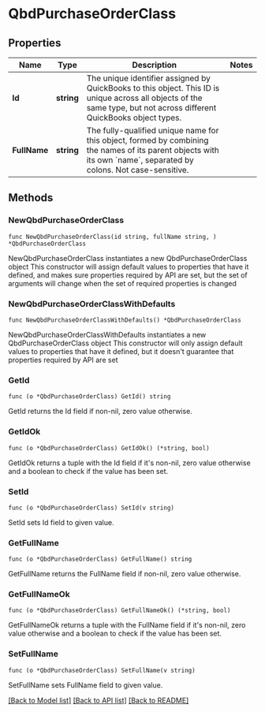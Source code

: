# QbdPurchaseOrderClass

## Properties

Name | Type | Description | Notes
------------ | ------------- | ------------- | -------------
**Id** | **string** | The unique identifier assigned by QuickBooks to this object. This ID is unique across all objects of the same type, but not across different QuickBooks object types. | 
**FullName** | **string** | The fully-qualified unique name for this object, formed by combining the names of its parent objects with its own &#x60;name&#x60;, separated by colons. Not case-sensitive. | 

## Methods

### NewQbdPurchaseOrderClass

`func NewQbdPurchaseOrderClass(id string, fullName string, ) *QbdPurchaseOrderClass`

NewQbdPurchaseOrderClass instantiates a new QbdPurchaseOrderClass object
This constructor will assign default values to properties that have it defined,
and makes sure properties required by API are set, but the set of arguments
will change when the set of required properties is changed

### NewQbdPurchaseOrderClassWithDefaults

`func NewQbdPurchaseOrderClassWithDefaults() *QbdPurchaseOrderClass`

NewQbdPurchaseOrderClassWithDefaults instantiates a new QbdPurchaseOrderClass object
This constructor will only assign default values to properties that have it defined,
but it doesn't guarantee that properties required by API are set

### GetId

`func (o *QbdPurchaseOrderClass) GetId() string`

GetId returns the Id field if non-nil, zero value otherwise.

### GetIdOk

`func (o *QbdPurchaseOrderClass) GetIdOk() (*string, bool)`

GetIdOk returns a tuple with the Id field if it's non-nil, zero value otherwise
and a boolean to check if the value has been set.

### SetId

`func (o *QbdPurchaseOrderClass) SetId(v string)`

SetId sets Id field to given value.


### GetFullName

`func (o *QbdPurchaseOrderClass) GetFullName() string`

GetFullName returns the FullName field if non-nil, zero value otherwise.

### GetFullNameOk

`func (o *QbdPurchaseOrderClass) GetFullNameOk() (*string, bool)`

GetFullNameOk returns a tuple with the FullName field if it's non-nil, zero value otherwise
and a boolean to check if the value has been set.

### SetFullName

`func (o *QbdPurchaseOrderClass) SetFullName(v string)`

SetFullName sets FullName field to given value.



[[Back to Model list]](../README.md#documentation-for-models) [[Back to API list]](../README.md#documentation-for-api-endpoints) [[Back to README]](../README.md)



